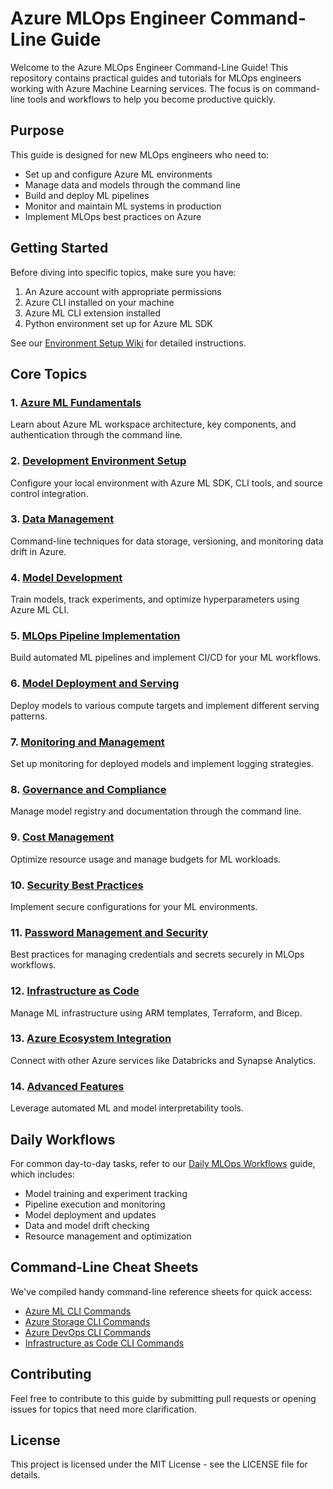 # Azure MLOps Engineer Command-Line Guide

Welcome to the Azure MLOps Engineer Command-Line Guide! This repository contains practical guides and tutorials for MLOps engineers working with Azure Machine Learning services. The focus is on command-line tools and workflows to help you become productive quickly.

## Purpose

This guide is designed for new MLOps engineers who need to:
- Set up and configure Azure ML environments
- Manage data and models through the command line
- Build and deploy ML pipelines
- Monitor and maintain ML systems in production
- Implement MLOps best practices on Azure

## Getting Started

Before diving into specific topics, make sure you have:
1. An Azure account with appropriate permissions
2. Azure CLI installed on your machine
3. Azure ML CLI extension installed
4. Python environment set up for Azure ML SDK

See our [Environment Setup Wiki](wiki/environment-setup.md) for detailed instructions.

## Core Topics

### 1. [Azure ML Fundamentals](wiki/azure-ml-fundamentals.md)
Learn about Azure ML workspace architecture, key components, and authentication through the command line.

### 2. [Development Environment Setup](wiki/development-environment.md)
Configure your local environment with Azure ML SDK, CLI tools, and source control integration.

### 3. [Data Management](wiki/data-management.md)
Command-line techniques for data storage, versioning, and monitoring data drift in Azure.

### 4. [Model Development](wiki/model-development.md)
Train models, track experiments, and optimize hyperparameters using Azure ML CLI.

### 5. [MLOps Pipeline Implementation](wiki/mlops-pipelines.md)
Build automated ML pipelines and implement CI/CD for your ML workflows.

### 6. [Model Deployment and Serving](wiki/model-deployment.md)
Deploy models to various compute targets and implement different serving patterns.

### 7. [Monitoring and Management](wiki/monitoring-management.md)
Set up monitoring for deployed models and implement logging strategies.

### 8. [Governance and Compliance](wiki/governance-compliance.md)
Manage model registry and documentation through the command line.

### 9. [Cost Management](wiki/cost-management.md)
Optimize resource usage and manage budgets for ML workloads.

### 10. [Security Best Practices](wiki/security-practices.md)
Implement secure configurations for your ML environments.

### 11. [Password Management and Security](wiki/security-password-management.md)
Best practices for managing credentials and secrets securely in MLOps workflows.

### 12. [Infrastructure as Code](wiki/infrastructure-as-code.md)
Manage ML infrastructure using ARM templates, Terraform, and Bicep.

### 13. [Azure Ecosystem Integration](wiki/azure-ecosystem.md)
Connect with other Azure services like Databricks and Synapse Analytics.

### 14. [Advanced Features](wiki/advanced-features.md)
Leverage automated ML and model interpretability tools.

## Daily Workflows

For common day-to-day tasks, refer to our [Daily MLOps Workflows](wiki/daily-workflows.md) guide, which includes:
- Model training and experiment tracking
- Pipeline execution and monitoring
- Model deployment and updates
- Data and model drift checking
- Resource management and optimization

## Command-Line Cheat Sheets

We've compiled handy command-line reference sheets for quick access:
- [Azure ML CLI Commands](wiki/cheatsheets/aml-cli-commands.md)
- [Azure Storage CLI Commands](wiki/cheatsheets/storage-cli-commands.md)
- [Azure DevOps CLI Commands](wiki/cheatsheets/devops-cli-commands.md)
- [Infrastructure as Code CLI Commands](wiki/cheatsheets/iac-cli-commands.md)

## Contributing

Feel free to contribute to this guide by submitting pull requests or opening issues for topics that need more clarification.

## License

This project is licensed under the MIT License - see the LICENSE file for details.
